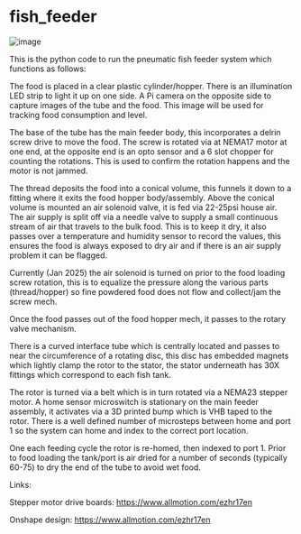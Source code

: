 # fish_feeder

![image](https://github.com/user-attachments/assets/decc2745-dc93-4acf-bb86-ad038419c31a)

This is the python code to run the pneumatic fish feeder system which functions as follows:

The food is placed in a clear plastic cylinder/hopper. There is an illumination LED strip to light it up on one side. A Pi camera on the opposite side to capture images of the tube and the food. This image will be used for tracking food consumption and level.

The base of the tube has the main feeder body, this incorporates a delrin screw drive to move the food. The screw is rotated via at NEMA17 motor at one end, at the opposite end is an opto sensor and a 6 slot chopper for counting the rotations. This is used to confirm the rotation happens and the motor is not jammed.

The thread deposits the food into a conical volume, this funnels it down to a fitting where it exits the food hopper body/assembly. Above the conical volume is mounted an air solenoid valve, it is fed via 22-25psi house air. The air supply is split off via a needle valve to supply a small continuous stream of air that travels to the bulk food.
This is to keep it dry, it also passes over a temperature and humidity sensor to record the values, this ensures the food is always exposed to dry air and if there is an air supply problem it can be flagged.

Currently (Jan 2025) the air solenoid is turned on prior to the food loading screw rotation, this is to equalize the pressure along the various parts (thread/hopper) so fine powdered food does not flow and collect/jam the screw mech.

Once the food passes out of the food hopper mech, it passes to the rotary valve mechanism.

There is a curved interface tube which is centrally located and passes to near the circumference of a rotating disc, this disc has embedded magnets which lightly clamp the rotor to the stator, the stator underneath has 30X fittings which correspond to each fish tank. 

The rotor is turned via a belt which is in turn rotated via a NEMA23 stepper motor. A home sensor microswitch is stationary on the main feeder assembly, it activates via a 3D printed bump which is VHB taped to the rotor. There is a well defined number of microsteps between home and port 1 so the system can home and index to the correct port location.

One each feeding cycle the rotor is re-homed, then indexed to port 1. Prior to food loading the tank/port is air dried for a number of seconds (typically 60-75) to dry the end of the tube to avoid wet food. 

Links:

Stepper motor drive boards:
https://www.allmotion.com/ezhr17en

Onshape design:
[https://www.allmotion.com/ezhr17en
](https://cad.onshape.com/documents/b092e7b6adc17bd3a3390fe1/w/5d2cf434299dfa3fc55c8225/e/223d4cf3e3f1612e807b6f1d?renderMode=0&uiState=6785ac46c4b3921eef4992e4)
